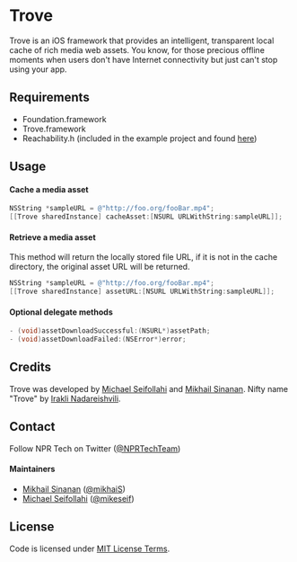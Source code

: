 Trove
=====

Trove is an iOS framework that provides an intelligent, transparent local cache of rich media web assets. 
You know, for those precious offline moments when users don't have Internet connectivity but just can't 
stop using your app. 

## Requirements 
- Foundation.framework
- Trove.framework
- Reachability.h (included in the example project and found [here](https://developer.apple.com/Library/ios/samplecode/Reachability/Introduction/Intro.html))
 
## Usage

#### Cache a media asset
```objective-c
NSString *sampleURL = @"http://foo.org/fooBar.mp4";
[[Trove sharedInstance] cacheAsset:[NSURL URLWithString:sampleURL]];
```
#### Retrieve a media asset
  This method will return the locally stored file URL, if it is not in the cache directory, the original asset URL will be returned.
```objective-c
NSString *sampleURL = @"http://foo.org/fooBar.mp4";
[[Trove sharedInstance] assetURL:[NSURL URLWithString:sampleURL]];
```
#### Optional delegate methods
```objective-c
- (void)assetDownloadSuccessful:(NSURL*)assetPath;
- (void)assetDownloadFailed:(NSError*)error;
```

## Credits

Trove was developed by [Michael Seifollahi](https://github.com/mikeseif) and [Mikhail Sinanan](https://github.com/mikhaiS). Nifty name "Trove" by [Irakli Nadareishvili](https://github.com/inadarei).

## Contact

Follow NPR Tech on Twitter ([@NPRTechTeam](https://twitter.com/NPRTechTeam))

#### Maintainers 
-  [Mikhail Sinanan](https://github.com/mikhaiS) ([@mikhaiS](https://twitter.com/mikhais))
-  [Michael Seifollahi](https://github.com/mikeseif) ([@mikeseif](https://twitter.com/mikeseif))

####

## License

Code is licensed under [MIT License Terms](https://github.com/npr/trove/blob/master/LICENSE).
